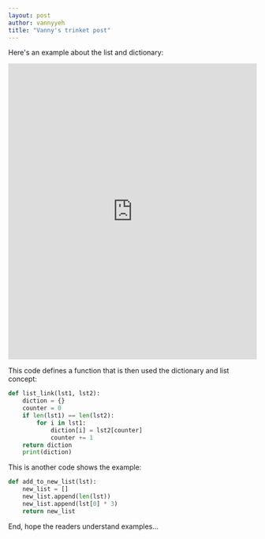 ```yaml
---
layout: post
author: vannyyeh
title: "Vanny's trinket post"
---
```


Here's an example about the list and dictionary:

<iframe src="https://trinket.io/embed/python/d837a76d86" width="100%" height="600" frameborder="0" marginwidth="0" marginheight="0" allowfullscreen></iframe>


This code defines a function that is then used the dictionary and list concept:
```python 
def list_link(lst1, lst2):
    diction = {}
    counter = 0
    if len(lst1) == len(lst2):
        for i in lst1:
            diction[i] = lst2[counter]
            counter += 1
    return diction
    print(diction)
```

This is another code shows the example:

```python 
def add_to_new_list(lst):
    new_list = []
    new_list.append(len(lst))
    new_list.append(lst[0] * 3)
    return new_list
```

    
End, hope the readers understand examples...
